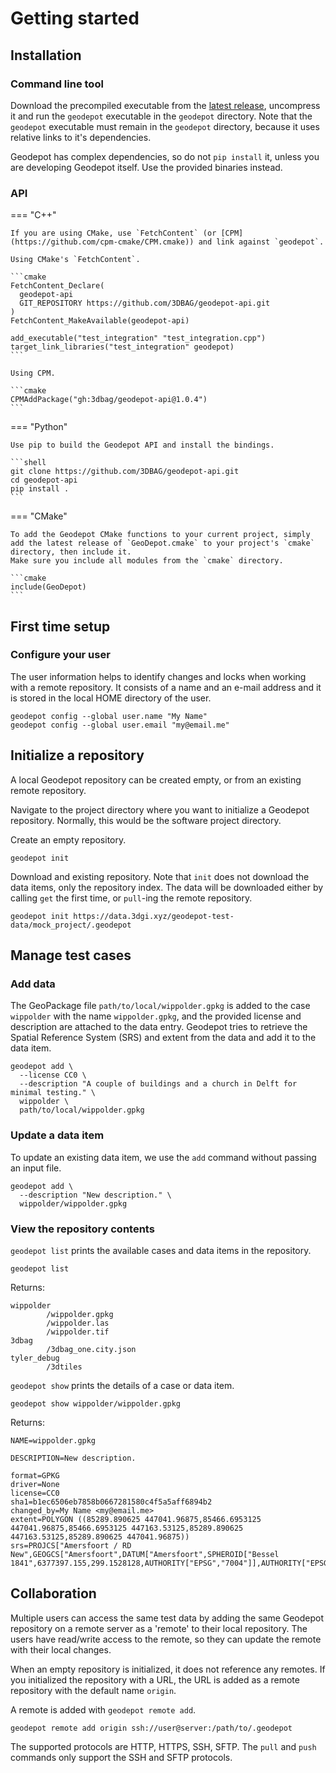 # Getting started

## Installation

### Command line tool

Download the precompiled executable from the [latest release](https://github.com/3DBAG/geodepot/releases/latest), uncompress it and run the `geodepot` executable in the `geodepot` directory.
Note that the `geodepot` executable must remain in the `geodepot` directory, because it uses relative links to it's dependencies.

Geodepot has complex dependencies, so do not `pip install` it, unless you are developing Geodepot itself.
Use the provided binaries instead.

### API

=== "C++"

    If you are using CMake, use `FetchContent` (or [CPM](https://github.com/cpm-cmake/CPM.cmake)) and link against `geodepot`.

    Using CMake's `FetchContent`.

    ```cmake
    FetchContent_Declare(
      geodepot-api
      GIT_REPOSITORY https://github.com/3DBAG/geodepot-api.git
    )
    FetchContent_MakeAvailable(geodepot-api)

    add_executable("test_integration" "test_integration.cpp")
    target_link_libraries("test_integration" geodepot)
    ```
    
    Using CPM.

    ```cmake
    CPMAddPackage("gh:3dbag/geodepot-api@1.0.4")
    ```

=== "Python"

    Use pip to build the Geodepot API and install the bindings.

    ```shell
    git clone https://github.com/3DBAG/geodepot-api.git
    cd geodepot-api
    pip install .
    ```

=== "CMake"

    To add the Geodepot CMake functions to your current project, simply add the latest release of `GeoDepot.cmake` to your project's `cmake` directory, then include it.
    Make sure you include all modules from the `cmake` directory.

    ```cmake
    include(GeoDepot)
    ```

## First time setup

### Configure your user

The user information helps to identify changes and locks when working with a remote repository.
It consists of a name and an e-mail address and it is stored in the local HOME directory of the user.

```shell
geodepot config --global user.name "My Name"
geodepot config --global user.email "my@email.me"
```

## Initialize a repository

A local Geodepot repository can be created empty, or from an existing remote repository.

Navigate to the project directory where you want to initialize a Geodepot repository.
Normally, this would be the software project directory.

Create an empty repository.

```shell
geodepot init
```

Download and existing repository.
Note that `init` does not download the data items, only the repository index.
The data will be downloaded either by calling `get` the first time, or `pull`-ing the remote repository.

```shell
geodepot init https://data.3dgi.xyz/geodepot-test-data/mock_project/.geodepot
```

## Manage test cases

### Add data

The GeoPackage file `path/to/local/wippolder.gpkg` is added to the case `wippolder` with the name `wippolder.gpkg`, and the provided license and description are attached to the data entry.
Geodepot tries to retrieve the Spatial Reference System (SRS) and extent from the data and add it to the data item.

```shell
geodepot add \
  --license CC0 \
  --description "A couple of buildings and a church in Delft for minimal testing." \
  wippolder \
  path/to/local/wippolder.gpkg
```

### Update a data item

To update an existing data item, we use the `add` command without passing an input file.

```shell
geodepot add \
  --description "New description." \
  wippolder/wippolder.gpkg
```

### View the repository contents

`geodepot list` prints the available cases and data items in the repository.

```shell
geodepot list
```

Returns:

```shell
wippolder
        /wippolder.gpkg
        /wippolder.las
        /wippolder.tif
3dbag
        /3dbag_one.city.json
tyler_debug
        /3dtiles
```

`geodepot show` prints the details of a case or data item.

```shell
geodepot show wippolder/wippolder.gpkg
```

Returns:

```shell
NAME=wippolder.gpkg

DESCRIPTION=New description.

format=GPKG
driver=None
license=CC0
sha1=b1ec6506eb7858b0667281580c4f5a5aff6894b2
changed_by=My Name <my@email.me>
extent=POLYGON ((85289.890625 447041.96875,85466.6953125 447041.96875,85466.6953125 447163.53125,85289.890625 447163.53125,85289.890625 447041.96875))
srs=PROJCS["Amersfoort / RD New",GEOGCS["Amersfoort",DATUM["Amersfoort",SPHEROID["Bessel 1841",6377397.155,299.1528128,AUTHORITY["EPSG","7004"]],AUTHORITY["EPSG","6289"]],PRIMEM["Greenwich",0,AUTHORITY["EPSG","8901"]],UNIT["degree",0.0174532925199433,AUTHORITY["EPSG","9122"]],AUTHORITY["EPSG","4289"]],PROJECTION["Oblique_Stereographic"],PARAMETER["latitude_of_origin",52.1561605555556],PARAMETER["central_meridian",5.38763888888889],PARAMETER["scale_factor",0.9999079],PARAMETER["false_easting",155000],PARAMETER["false_northing",463000],UNIT["metre",1,AUTHORITY["EPSG","9001"]],AXIS["Easting",EAST],AXIS["Northing",NORTH],AUTHORITY["EPSG","28992"]]
```

## Collaboration

Multiple users can access the same test data by adding the same Geodepot repository on a remote server as a 'remote' to their local repository.
The users have read/write access to the remote, so they can update the remote with their local changes.

When an empty repository is initialized, it does not reference any remotes.
If you initialized the repository with a URL, the URL is added as a remote repository with the default name `origin`.

A remote is added with `geodepot remote add`.

```shell
geodepot remote add origin ssh://user@server:/path/to/.geodepot
```

The supported protocols are HTTP, HTTPS, SSH, SFTP. 
The `pull` and `push` commands only support the SSH and SFTP protocols.

